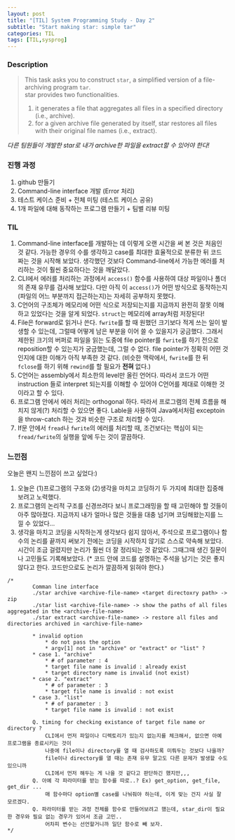 ```yaml
---
layout: post
title: "[TIL] System Programming Study - Day 2"
subtitle: "Start making star: simple tar"
categories: TIL
tags: [TIL,sysprog]
---
```


### Description
        
>This task asks you to construct `star`, a simplified version of a file-archiving program `tar`. <br>
>star provides two functionalities. 
>1. it generates a file that aggregates all files in a specified directory (i.e., archive).
>2. for a given archive file generated by itself, star restores all files with their original file names (i.e., extract).
        
_다른 팀원들이 개발한 star로 내가 archive한 파일을 extract할 수 있어야 한다!_

### 진행 과정
1. github 만들기
2. Command-line interface 개발 (Error 처리)
3. 테스트 케이스 준비 + 전체 미팅 (테스트 케이스 공유)
4. 1개 파일에 대해 동작하는 프로그램 만들기 + 팀별 리뷰 미팅

### TIL
1. Command-line interface를 개발하는 데 이렇게 오랜 시간을 써 본 것은 처음인 것 같다. 가능한 경우의 수를 생각하고 case를 최대한 효율적으로 분류한 뒤 코드 짜는 것을 시작해 보았다. 생각했던 것보다 Command-line에서 가능한 에러를 처리하는 것이 훨씬 중요하다는 것을 깨달았다.
2. CLI에서 에러를 처리하는 과정에서 `access()` 함수를 사용하여 대상 파일이나 폴더의 존재 유무를 검사해 보았다. 다만 아직 이 `access()`가 어떤 방식으로 동작하는지(파일의 어느 부분까지 접근하는지)는 자세히 공부하지 못했다.
3. C언어의 구조체가 메모리에 어떤 식으로 저장되는지를 지금까지 완전히 잘못 이해하고 있었다는 것을 알게 되었다. `struct`는 메모리에 array처럼 저장된다!
4. File은 forward로 읽거나 쓴다. `fwrite`를 할 때 원했던 크기보다 적게 쓰는 일이 발생할 수 있는데, 그럴때 어떻게 남은 부분을 이어 쓸 수 있을지가 궁금했다. 그래서 제한된 크기의 버퍼로 파일을 읽는 도중에 file pointer를 `fwrite`를 하기 전으로 reposition할 수 있는지가 궁금했는데, 그럴 수 없다. file pointer가 정확히 어떤 것인지에 대한 이해가 아직 부족한 것 같다. (비슷한 맥락에서, `fwrite`를 한 뒤 `fclose`를 하기 위해 `rewind`를 할 필요가 **전혀** 없다.)
5. C언어는 assembly에서 최소한의 level만 올린 언어다. 따라서 코드가 어떤 instruction 들로 interpret 되는지를 이해할 수 있어야 C언어를 제대로 이해한 것이라고 할 수 있다.
6. 프로그램 안에서 에러 처리는 orthogonal 하다. 따라서 프로그램의 전체 흐름을 해치지 않게(?) 처리할 수 있으면 좋다. Lable을 사용하여 Java에서처럼 exceptoin을 throw-catch 하는 것과 비슷한 구조로 처리할 수 있다.
7. If문 안에서 `fread`나 `fwrite`의 에러를 처리할 때, 조건보다는 핵심이 되는 `fread/fwrite`의 실행을 앞에 두는 것이 깔끔하다.

### 느낀점
오늘은 왠지 느낀점이 쓰고 싶었다:)
1. 오늘은 (1)프로그램의 구조와 (2)생각을 마치고 코딩하기 두 가지에 최대한 집중해 보려고 노력했다.
2. 프로그램의 논리적 구조를 신경쓰려다 보니 프로그래밍을 할 때 고민해야 할 것들이 아주 많아졌다. 지금까지 내가 얼마나 많은 것들을 대충 넘기며 코딩해왔는지를 느낄 수 있었다...
3. 생각을 마치고 코딩을 시작하는게 생각보다 쉽지 않아서, 주석으로 프로그램이나 함수의 논리를 끝까지 써보기 전에는 코딩을 시작하지 않기로 스스로 약속해 보았다. 시간이 조금 걸렸지만 논리가 훨씬 더 잘 정리되는 것 같았다. 그때그때 생긴 질문이나 고민들도 기록해보았다. (* 코드 안에 코드를 설명하는 주석을 남기는 것은 좋지 않다고 한다. 코드만으로도 논리가 깔끔하게 읽혀야 한다.)
```
/*
        Comman line interface
        ./star archive <archive-file-name> <target directoxry path> -> zip
        ./star list <archive-file-name> -> show the paths of all files aggregated in the <archive-file-name>
        ./star extract <archive-file-name> -> restore all files and directories archived in <archive-file-name>

        * invalid option 
            * do not pass the option
            * argv[1] not in "archive" or "extract" or "list" ? 
        * case 1. "archive"
            * # of parameter : 4
            * target file name is invalid : already exist
            * target directory name is invalid (not exist)
        * case 2. "extract"
            * # of parameter : 3
            * target file name is invalid : not exist
        * case 3. "list"
            * # of parameter : 3
            * target file name is invalid : not exist

        Q. timing for checking existance of target file name or directory ?
            CLI에서 먼저 파일이나 디렉토리가 있는지 없는지를 체크해서, 없으면 아예 프로그램을 종료시키는 것이
            나중에 file이나 directory를 열 때 검사하도록 미뤄두는 것보다 나을까?
            file이나 directory를 열 때는 존재 유무 말고도 다른 문제가 발생할 수도 있으니까
            CLI에서 먼저 해두는 게 나을 것 같다고 판단하긴 했지만,,,
        Q. 아예 각 파라미터를 받는 함수를 따로..? Ex) get_option, get_file, get_dir ...
            매 함수마다 option별 case를 나눠줘야 하는데, 이게 맞는 건지 사실 잘 모르겠다.
        Q. 파라미터를 받는 과정 전체를 함수로 만들어보려고 했는데, star_dir이 필요한 경우와 필요 없는 경우가 있어서 조금 고민..
            어차피 변수는 선언할거니까 일단 함수로 빼 보자.
*/
```